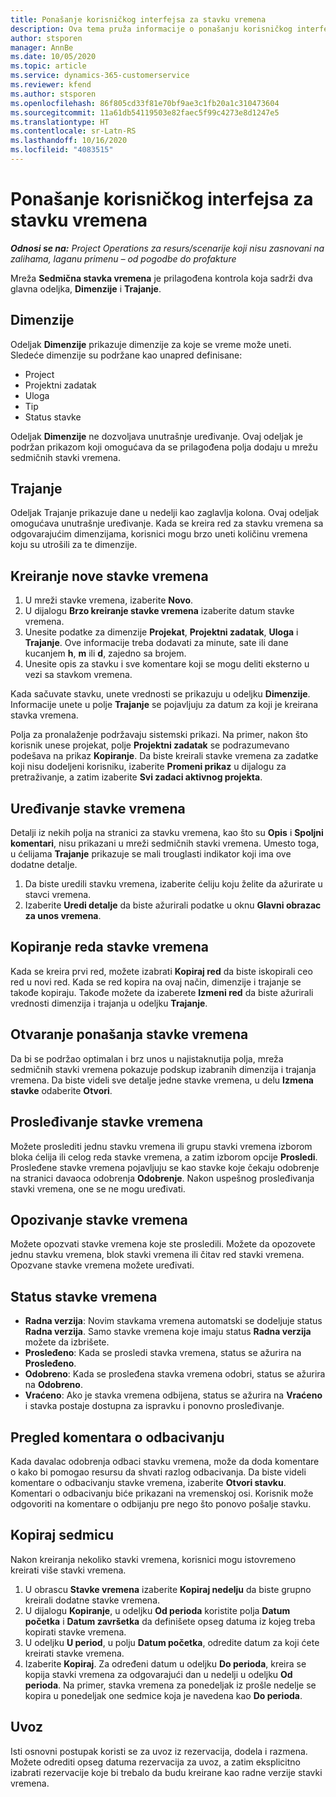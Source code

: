 ```yaml
---
title: Ponašanje korisničkog interfejsa za stavku vremena
description: Ova tema pruža informacije o ponašanju korisničkog interfejsa za stavku vremena.
author: stsporen
manager: AnnBe
ms.date: 10/05/2020
ms.topic: article
ms.service: dynamics-365-customerservice
ms.reviewer: kfend
ms.author: stsporen
ms.openlocfilehash: 86f805cd33f81e70bf9ae3c1fb20a1c310473604
ms.sourcegitcommit: 11a61db54119503e82faec5f99c4273e8d1247e5
ms.translationtype: HT
ms.contentlocale: sr-Latn-RS
ms.lasthandoff: 10/16/2020
ms.locfileid: "4083515"
---
```

# <a name="time-entry-ui-behavior"></a>Ponašanje korisničkog interfejsa za stavku vremena

_**Odnosi se na:** Project Operations za resurs/scenarije koji nisu zasnovani na zalihama, laganu primenu – od pogodbe do profakture_


Mreža **Sedmična stavka vremena** je prilagođena kontrola koja sadrži dva glavna odeljka, **Dimenzije** i **Trajanje**.

## <a name="dimensions"></a>Dimenzije
Odeljak **Dimenzije** prikazuje dimenzije za koje se vreme može uneti. Sledeće dimenzije su podržane kao unapred definisane:

  - Project
  - Projektni zadatak
  - Uloga
  - Tip
  - Status stavke

Odeljak **Dimenzije** ne dozvoljava unutrašnje uređivanje. Ovaj odeljak je podržan prikazom koji omogućava da se prilagođena polja dodaju u mrežu sedmičnih stavki vremena.

## <a name="duration"></a>Trajanje
Odeljak Trajanje prikazuje dane u nedelji kao zaglavlja kolona. Ovaj odeljak omogućava unutrašnje uređivanje. Kada se kreira red za stavku vremena sa odgovarajućim dimenzijama, korisnici mogu brzo uneti količinu vremena koju su utrošili za te dimenzije.

## <a name="create-a-new-time-entry"></a>Kreiranje nove stavke vremena

1. U mreži stavke vremena, izaberite **Novo**. 
2. U dijalogu **Brzo kreiranje stavke vremena** izaberite datum stavke vremena.
3. Unesite podatke za dimenzije **Projekat**, **Projektni zadatak**, **Uloga** i **Trajanje**. Ove informacije treba dodavati za minute, sate ili dane kucanjem **h**, **m** ili **d**, zajedno sa brojem. 
4. Unesite opis za stavku i sve komentare koji se mogu deliti eksterno u vezi sa stavkom vremena. 

Kada sačuvate stavku, unete vrednosti se prikazuju u odeljku **Dimenzije**. Informacije unete u polje **Trajanje** se pojavljuju za datum za koji je kreirana stavka vremena.

Polja za pronalaženje podržavaju sistemski prikazi. Na primer, nakon što korisnik unese projekat, polje **Projektni zadatak** se podrazumevano podešava na prikaz **Kopiranje**. Da biste kreirali stavke vremena za zadatke koji nisu dodeljeni korisniku, izaberite **Promeni prikaz** u dijalogu za pretraživanje, a zatim izaberite **Svi zadaci aktivnog projekta**.

## <a name="edit-a-time-entry"></a>Uređivanje stavke vremena 
Detalji iz nekih polja na stranici za stavku vremena, kao što su **Opis** i **Spoljni komentari**, nisu prikazani u mreži sedmičnih stavki vremena. Umesto toga, u ćelijama **Trajanje** prikazuje se mali trouglasti indikator koji ima ove dodatne detalje. 

1. Da biste uredili stavku vremena, izaberite ćeliju koju želite da ažurirate u stavci vremena.
2. Izaberite **Uredi detalje** da biste ažurirali podatke u oknu **Glavni obrazac za unos vremena**. 

## <a name="copy-a-time-entry-row"></a>Kopiranje reda stavke vremena
Kada se kreira prvi red, možete izabrati **Kopiraj red** da biste iskopirali ceo red u novi red. Kada se red kopira na ovaj način, dimenzije i trajanje se takođe kopiraju. Takođe možete da izaberete **Izmeni red** da biste ažurirali vrednosti dimenzija i trajanja u odeljku **Trajanje**.

## <a name="open-a-time-entry-behavior"></a>Otvaranje ponašanja stavke vremena
Da bi se podržao optimalan i brz unos u najistaknutija polja, mreža sedmičnih stavki vremena pokazuje podskup izabranih dimenzija i trajanja vremena. Da biste videli sve detalje jedne stavke vremena, u delu **Izmena stavke** odaberite **Otvori**.

## <a name="submit-a-time-entry"></a>Prosleđivanje stavke vremena
Možete proslediti jednu stavku vremena ili grupu stavki vremena izborom bloka ćelija ili celog reda stavke vremena, a zatim izborom opcije **Prosledi**. Prosleđene stavke vremena pojavljuju se kao stavke koje čekaju odobrenje na stranici davaoca odobrenja **Odobrenje**. Nakon uspešnog prosleđivanja stavki vremena, one se ne mogu uređivati.

## <a name="recall-a-time-entry"></a>Opozivanje stavke vremena
Možete opozvati stavke vremena koje ste prosledili. Možete da opozovete jednu stavku vremena, blok stavki vremena ili čitav red stavki vremena. Opozvane stavke vremena možete uređivati.

## <a name="time-entry-status"></a>Status stavke vremena

- **Radna verzija**: Novim stavkama vremena automatski se dodeljuje status **Radna verzija**. Samo stavke vremena koje imaju status **Radna verzija** možete da izbrišete.
- **Prosleđeno**: Kada se prosledi stavka vremena, status se ažurira na **Prosleđeno**. 
- **Odobreno**: Kada se prosleđena stavka vremena odobri, status se ažurira na **Odobreno**. 
- **Vraćeno**: Ako je stavka vremena odbijena, status se ažurira na **Vraćeno** i stavka postaje dostupna za ispravku i ponovno prosleđivanje. 

## <a name="view-rejection-comments"></a>Pregled komentara o odbacivanju
Kada davalac odobrenja odbaci stavku vremena, može da doda komentare o kako bi pomogao resursu da shvati razlog odbacivanja. Da biste videli komentare o odbacivanju stavke vremena, izaberite **Otvori stavku**. Komentari o odbacivanju biće prikazani na vremenskoj osi. Korisnik može odgovoriti na komentare o odbijanju pre nego što ponovo pošalje stavku.

## <a name="copy-week"></a>Kopiraj sedmicu
Nakon kreiranja nekoliko stavki vremena, korisnici mogu istovremeno kreirati više stavki vremena.

1. U obrascu **Stavke vremena** izaberite **Kopiraj nedelju** da biste grupno kreirali dodatne stavke vremena. 
2. U dijalogu **Kopiranje**, u odeljku **Od perioda** koristite polja **Datum početka** i **Datum završetka** da definišete opseg datuma iz kojeg treba kopirati stavke vremena. 
3. U odeljku **U period**, u polju **Datum početka**, odredite datum za koji ćete kreirati stavke vremena. 
4. Izaberite **Kopiraj**. Za određeni datum u odeljku **Do perioda**, kreira se kopija stavki vremena za odgovarajući dan u nedelji u odeljku **Od perioda**. Na primer, stavka vremena za ponedeljak iz prošle nedelje se kopira u ponedeljak one sedmice koja je navedena kao **Do perioda**.

## <a name="import"></a>Uvoz
Isti osnovni postupak koristi se za uvoz iz rezervacija, dodela i razmena. Možete odrediti opseg datuma rezervacija za uvoz, a zatim eksplicitno izabrati rezervacije koje bi trebalo da budu kreirane kao radne verzije stavki vremena. 
